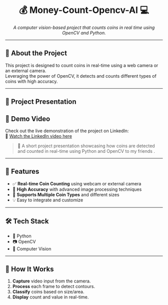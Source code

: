 <h1 align="center">💰 Money-Count-Opencv-AI 💻</h1>

<p align="center">
  <em>A computer vision-based project that counts coins in real time using OpenCV and Python.</em>
</p>

---

## 🧠 About the Project

This project is designed to count coins in real-time using a web camera or an external camera.  
Leveraging the power of OpenCV, it detects and counts different types of coins with high accuracy.

---

## 🎥 Project Presentation

## 🎥 Demo Video

Check out the live demonstration of the project on LinkedIn:  
🔗 [Watch the LinkedIn video here](https://www.linkedin.com/feed/update/urn:li:ugcPost:7222140275710648320/)

> 🧠 A short project presentation showcasing how coins are detected and counted in real-time using Python and OpenCV to my friends .


---

## 🚀 Features

- ✅ **Real-time Coin Counting** using webcam or external camera  
- 🎯 **High Accuracy** with advanced image processing techniques  
- 🔄 **Supports Multiple Coin Types** and different sizes  
- 💡 Easy to integrate and customize

---

## 🛠️ Tech Stack

- 🐍 Python  
- 📷 OpenCV  
- 🧠 Computer Vision

---

## 🧪 How It Works

1. **Capture** video input from the camera.  
2. **Process** each frame to detect contours.  
3. **Classify** coins based on size/area.  
4. **Display** count and value in real-time.



